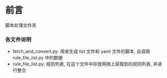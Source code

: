 # 前言
脚本处理文件夹

### 各文件说明
- fetch_and_convert.py: 用来生成 list 文件和 yaml 文件的脚本, 会调用 rule_file_list.py 中的数据
- rule_file_list.py: 规则列表, 在这个文件中存放网络上获取到的规则列表, 并进行整合